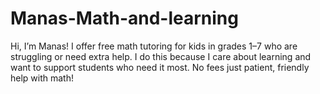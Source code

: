 # Manas-Math-and-learning
Hi, I’m Manas! I offer free math tutoring for kids in grades 1–7 who are struggling or need extra help. I do this because I care about learning and want to support students who need it most. No fees just patient, friendly help with math!
